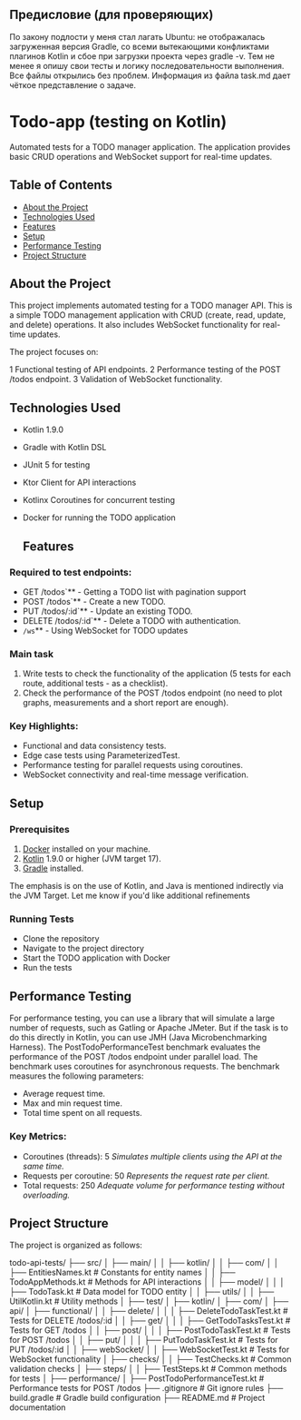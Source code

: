 ## Предисловие (для проверяющих)
По закону подлости у меня стал лагать Ubuntu: не отображалась загруженная версия Gradle, со всеми вытекающими конфликтами плагинов Kotlin и сбое при загрузки проекта через gradle -v.
Тем не менее я опишу свои тесты и логику последовательности выполнения. 
Все файлы открылись без проблем. 
Информация из файла task.md дает чёткое представление о задаче.


# Todo-app (testing on Kotlin)

Automated tests for a TODO manager application. The application provides basic CRUD operations and WebSocket support for real-time updates.

## Table of Contents
- [About the Project](#about-the-project)
- [Technologies Used](#technologies-used)
- [Features](#features)
- [Setup](#setup)
- [Performance Testing](#performance-testing)
- [Project Structure](#project-structure)

## About the Project

This project implements automated testing for a TODO manager API. This is a simple TODO management application with CRUD (create, read, update, and delete) operations.
It also includes WebSocket functionality for real-time updates.

The project focuses on:

1 Functional testing of API endpoints.
2 Performance testing of the POST /todos endpoint.
3 Validation of WebSocket functionality.

## Technologies Used

- Kotlin 1.9.0
- Gradle with Kotlin DSL
- JUnit 5 for testing
- Ktor Client for API interactions
- Kotlinx Coroutines for concurrent testing
- Docker for running the TODO application

  ## Features

### Required to test endpoints:

- GET /todos`** - Getting a TODO list with pagination support
- POST /todos`** - Create a new TODO.
- PUT /todos/:id`** - Update an existing TODO.
- DELETE /todos/:id`** - Delete a TODO with authentication.
- `/ws`** - Using WebSocket for TODO updates

### Main task

1. Write tests to check the functionality of the application (5 tests for each route, additional tests - as a checklist).
2. Check the performance of the POST /todos endpoint (no need to plot graphs, measurements and a short report are enough).

### Key Highlights:

- Functional and data consistency tests.
- Edge case tests using ParameterizedTest.
- Performance testing for parallel requests using coroutines.
- WebSocket connectivity and real-time message verification.

## Setup


### Prerequisites

1. [Docker](https://www.docker.com/) installed on your machine.
2. [Kotlin](https://kotlinlang.org/) 1.9.0 or higher (JVM target 17).
3. [Gradle](https://gradle.org/) installed.

The emphasis is on the use of Kotlin, and Java is mentioned indirectly via the JVM Target. Let me know if you'd like additional refinements

 ### Running Tests
 - Clone the repository
 - Navigate to the project directory
 - Start the TODO application with Docker
 - Run the tests
 
 ## Performance Testing

 For performance testing, you can use a library that will simulate a large number of requests, such as Gatling or Apache JMeter. But if the task is to do this directly in Kotlin, you can use JMH (Java Microbenchmarking Harness).
 The PostTodoPerformanceTest benchmark evaluates the performance of the POST /todos endpoint under parallel load. The benchmark uses coroutines for asynchronous requests. The benchmark measures the following parameters:

- Average request time.
- Max and min request time.
- Total time spent on all requests.

### Key Metrics:

- Coroutines (threads): 5
*Simulates multiple clients using the API at the same time.*
- Requests per coroutine: 50
*Represents the request rate per client.*
- Total requests: 250
*Adequate volume for performance testing without overloading.*

## Project Structure

The project is organized as follows:

todo-api-tests/ ├── src/ │ ├── main/ │ │ ├── kotlin/ │ │ ├── com/ │ │ ├── EntitiesNames.kt # Constants for entity names │ │ ├── TodoAppMethods.kt # Methods for API interactions │ │ ├── model/ │ │ │ ├── TodoTask.kt # Data model for TODO entity │ │ ├── utils/ │ │ ├── UtilKotlin.kt # Utility methods │ ├── test/ │ ├── kotlin/ │ ├── com/ │ ├── api/ │ ├── functional/ │ │ ├── delete/ │ │ │ ├── DeleteTodoTaskTest.kt # Tests for DELETE /todos/:id │ │ ├── get/ │ │ │ ├── GetTodoTasksTest.kt # Tests for GET /todos │ │ ├── post/ │ │ │ ├── PostTodoTaskTest.kt # Tests for POST /todos │ │ ├── put/ │ │ │ ├── PutTodoTaskTest.kt # Tests for PUT /todos/:id │ │ ├── webSocket/ │ │ ├── WebSocketTest.kt # Tests for WebSocket functionality │ ├── checks/ │ │ ├── TestChecks.kt # Common validation checks │ ├── steps/ │ │ ├── TestSteps.kt # Common methods for tests │ ├── performance/ │ ├── PostTodoPerformanceTest.kt # Performance tests for POST /todos ├── .gitignore # Git ignore rules ├── build.gradle # Gradle build configuration ├── README.md # Project documentation

 



